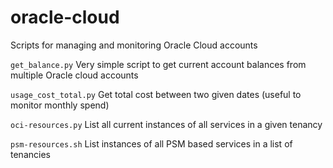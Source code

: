# oracle-cloud
Scripts for managing and monitoring Oracle Cloud accounts

`get_balance.py` Very simple script to get current account balances from multiple Oracle cloud accounts

`usage_cost_total.py` Get total cost between two given dates (useful to monitor monthly spend)

`oci-resources.py` List all current instances of all services in a given tenancy

`psm-resources.sh` List instances of all PSM based services in a list of tenancies
